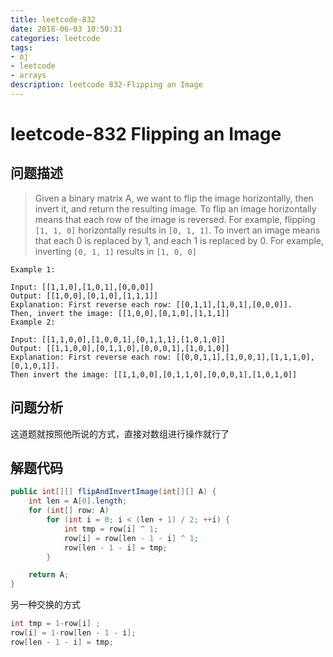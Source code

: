 ```yaml
---
title: leetcode-832
date: 2018-06-03 10:50:31
categories: leetcode
tags:
- oj 
- leetcode
- arrays
description: leetcode 832-Flipping an Image
---
```

# leetcode-832 Flipping an Image

## 问题描述
>Given a binary matrix A, we want to flip the image horizontally, then invert it, and return the resulting image.
To flip an image horizontally means that each row of the image is reversed.  For example, flipping `[1, 1, 0]` horizontally results in `[0, 1, 1]`.
To invert an image means that each 0 is replaced by 1, and each 1 is replaced by 0. For example, inverting `[0, 1, 1]` results in `[1, 0, 0]`

```text
Example 1:

Input: [[1,1,0],[1,0,1],[0,0,0]]
Output: [[1,0,0],[0,1,0],[1,1,1]]
Explanation: First reverse each row: [[0,1,1],[1,0,1],[0,0,0]].
Then, invert the image: [[1,0,0],[0,1,0],[1,1,1]]
Example 2:

Input: [[1,1,0,0],[1,0,0,1],[0,1,1,1],[1,0,1,0]]
Output: [[1,1,0,0],[0,1,1,0],[0,0,0,1],[1,0,1,0]]
Explanation: First reverse each row: [[0,0,1,1],[1,0,0,1],[1,1,1,0],[0,1,0,1]].
Then invert the image: [[1,1,0,0],[0,1,1,0],[0,0,0,1],[1,0,1,0]]
```

## 问题分析

这道题就按照他所说的方式，直接对数组进行操作就行了

## 解题代码

```java
public int[][] flipAndInvertImage(int[][] A) {
    int len = A[0].length;
    for (int[] row: A)
        for (int i = 0; i < (len + 1) / 2; ++i) {
            int tmp = row[i] ^ 1;
            row[i] = row[len - 1 - i] ^ 1;
            row[len - 1 - i] = tmp;
        }

    return A;
}
```

另一种交换的方式

```java
int tmp = 1-row[i] ;
row[i] = 1-row[len - 1 - i];
row[len - 1 - i] = tmp;
```
